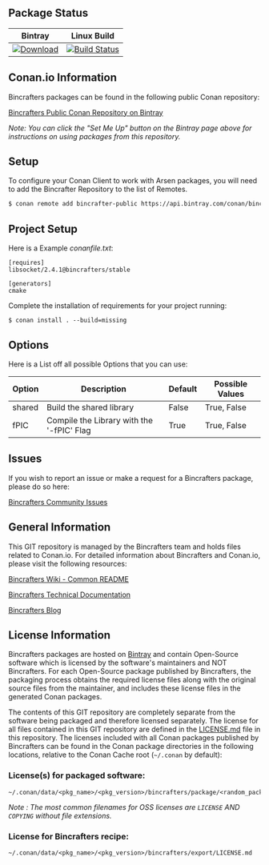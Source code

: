 ## Package Status

| Bintray   | Linux Build |
| :--------:|:-----------------:|
| [ ![Download](https://api.bintray.com/packages/bincrafters/public-conan/libsocket%3Abincrafters/images/download.svg) ](https://bintray.com/bincrafters/public-conan/libsocket%3Abincrafters/_latestVersion) | [![Build Status](https://travis-ci.org/bincrafters/conan-libsocket.svg?branch=testing%2F2.4.1)](https://travis-ci.org/bincrafters/conan-libsocket) |

## Conan.io Information

Bincrafters packages can be found in the following public Conan repository:

[Bincrafters Public Conan Repository on Bintray](https://bintray.com/bincrafters/public-conan)

*Note: You can click the "Set Me Up" button on the Bintray page above for instructions on using packages from this repository.*

## Setup

To configure your Conan Client to work with Arsen packages, you will need to add
the Bincrafter Repository to the list of Remotes.
```bash
$ conan remote add bincrafter-public https://api.bintray.com/conan/bincrafters/public-conan
```

## Project Setup

Here is a Example _conanfile.txt_:
```
[requires]
libsocket/2.4.1@bincrafters/stable

[generators]
cmake
```

Complete the installation of requirements for your project running:
```
$ conan install . --build=missing
```

## Options

Here is a List off all possible Options that you can use:

| Option    | Description                               | Default | Possible Values |
| --------- | ----------------------------------------- | ------- | --------------- |
| shared    | Build the shared library                  | False   | True, False     |
| fPIC      | Compile the Library with the '-fPIC' Flag | True    | True, False     |

## Issues

If you wish to report an issue or make a request for a Bincrafters package, please do so here:

[Bincrafters Community Issues](https://github.com/bincrafters/community/issues)

## General Information

This GIT repository is managed by the Bincrafters team and holds files related to Conan.io.  For detailed information about Bincrafters and Conan.io, please visit the following resources:

[Bincrafters Wiki - Common README](https://github.com/bincrafters/community/wiki/Common-README.md)

[Bincrafters Technical Documentation](http://bincrafters.readthedocs.io/en/latest/)

[Bincrafters Blog](https://bincrafters.github.io)

## License Information

Bincrafters packages are hosted on [Bintray](https://bintray.com) and contain Open-Source software which is licensed by the software's maintainers and NOT Bincrafters.  For each Open-Source package published by Bincrafters, the packaging process obtains the required license files along with the original source files from the maintainer, and includes these license files in the generated Conan packages.

The contents of this GIT repository are completely separate from the software being packaged and therefore licensed separately.  The license for all files contained in this GIT repository are defined in the [LICENSE.md](LICENSE.md) file in this repository.  The licenses included with all Conan packages published by Bincrafters can be found in the Conan package directories in the following locations, relative to the Conan Cache root (`~/.conan` by default):

### License(s) for packaged software:

    ~/.conan/data/<pkg_name>/<pkg_version>/bincrafters/package/<random_package_id>/license/<LICENSE_FILES_HERE>

*Note :   The most common filenames for OSS licenses are `LICENSE` AND `COPYING` without file extensions.*

### License for Bincrafters recipe:

    ~/.conan/data/<pkg_name>/<pkg_version>/bincrafters/export/LICENSE.md


